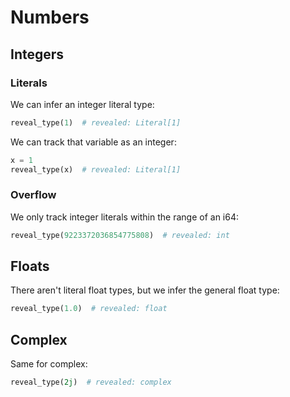 # Numbers

## Integers

### Literals

We can infer an integer literal type:

```py
reveal_type(1)  # revealed: Literal[1]
```

We can track that variable as an integer:

```py path=a.py
x = 1
reveal_type(x)  # revealed: Literal[1]
```

### Overflow

We only track integer literals within the range of an i64:

```py
reveal_type(9223372036854775808)  # revealed: int
```

## Floats

There aren't literal float types, but we infer the general float type:

```py
reveal_type(1.0)  # revealed: float
```

## Complex

Same for complex:

```py
reveal_type(2j)  # revealed: complex
```
